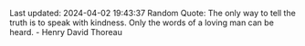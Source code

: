 Last updated: 2024-04-02 19:43:37
Random Quote: The only way to tell the truth is to speak with kindness. Only the words of a loving man can be heard. - Henry David Thoreau